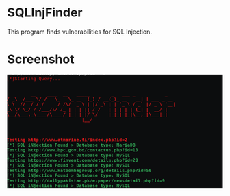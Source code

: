 # SQLInjFinder
This program finds vulnerabilities for SQL Injection.

# Screenshot
![screenshot](https://raw.githubusercontent.com/abdullahwaqar/SQLInjFinder/master/asset/Screenshot_2018-09-07_11-47-54.png)
